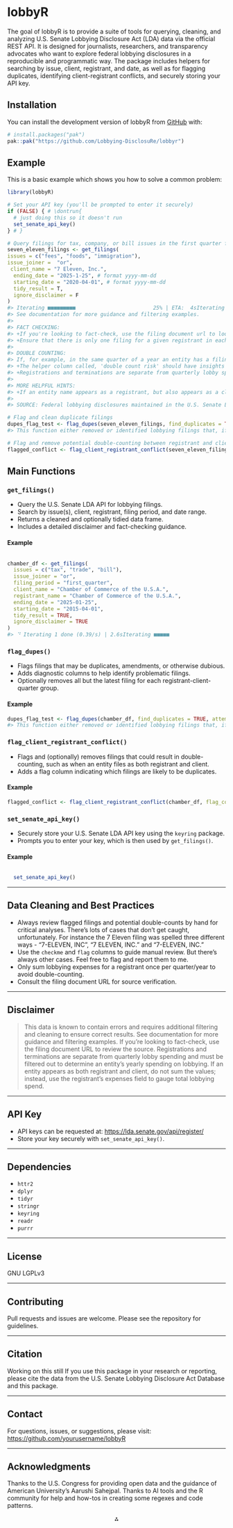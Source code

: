 
<!-- README.md is generated from README.Rmd. Please edit that file -->

# lobbyR

<!-- badges: start -->

<!-- badges: end -->

The goal of lobbyR is to provide a suite of tools for querying,
cleaning, and analyzing U.S. Senate Lobbying Disclosure Act (LDA) data
via the official REST API. It is designed for journalists, researchers,
and transparency advocates who want to explore federal lobbying
disclosures in a reproducible and programmatic way. The package includes
helpers for searching by issue, client, registrant, and date, as well as
for flagging duplicates, identifying client-registrant conflicts, and
securely storing your API key.

## Installation

You can install the development version of lobbyR from
[GitHub](https://github.com/Lobbying-DisclosuRe/lobbyr) with:

``` r
# install.packages("pak")
pak::pak("https://github.com/Lobbying-DisclosuRe/lobbyr")
```

## Example

This is a basic example which shows you how to solve a common problem:

``` r
library(lobbyR)

# Set your API key (you'll be prompted to enter it securely)
if (FALSE) { # \dontrun{
  # just doing this so it doesn't run
  set_senate_api_key()
} # }

# Query filings for tax, company, or bill issues in the first quarter for a specific client/registrant
seven_eleven_filings <- get_filings(
issues = c("fees", "foods", "immigration"),
issue_joiner =  "or",
 client_name = "7 Eleven, Inc.",
  ending_date = "2025-1-25", # format yyyy-mm-dd
  starting_date = "2020-04-01", # format yyyy-mm-dd
  tidy_result = T,
  ignore_disclaimer = F
)
#> Iterating ■■■■■■■■■                         25% | ETA:  4sIterating ■■■■■■■■■■■■■■■■                  50% | ETA:  2sIterating ■■■■■■■■■■■■■■■■■■■■■■■           75% | ETA:  1s                                                           DISCLAIMER: This data is known to contain errors and requires additional filtering and cleaning to ensure correct results.
#> See documentation for more guidance and filtering examples.
#> 
#> FACT CHECKING:
#> +If you're looking to fact-check, use the filing document url to look at the source of the information as it was filed.
#> +Ensure that there is only one filing for a given registrant in each filing_period for each year to avoid double counting the amount spent or earned on lobbying.
#> 
#> DOUBLE COUNTING:
#> If, for example, in the same quarter of a year an entity has a filing called '1st Quarter - Report', '1st Quarter - Termination' and '1st Quarter - Amendment', you must make sure to only count one of those (the latest is usually the most accurate) otherwise you risk double counting.
#> +The helper column called, 'double count risk' should have insights into some of these instances, but it's not perfect. So, double check.
#> +Registrations and terminations are separate from quarterly lobby spending and must be filtered out to determine an entity's yearly spending on lobbying.
#> 
#> MORE HELPFUL HINTS:
#> +If an entity name appears as a registrant, but also appears as a client. Do not sum the values. Instead, use the value in the registrant's expenses field to gauge the amount spent on lobbying by the registrant.
#> 
#> SOURCE: Federal lobbying disclosures maintained in the U.S. Senate Lobbying Disclosure Act Database and queried through the official Lobbying Disclosure REST API v1 - Read more here - https://lda.senate.gov/api/redoc/v1/

# Flag and clean duplicate filings
dupes_flag_test <- flag_dupes(seven_eleven_filings, find_duplicates = TRUE, attempt_cleaning = TRUE)
#> This function either removed or identified lobbying filings that, if left in, could lead to doublecounting of spending on lobbying. It is not perfect. Please see documentation on tips for fact-checking these by hand.

# Flag and remove potential double-counting between registrant and client
flagged_conflict <- flag_client_registrant_conflict(seven_eleven_filings, flag_conflict = TRUE, clean_doublecounts = TRUE)
```

## Main Functions

### `get_filings()`

- Query the U.S. Senate LDA API for lobbying filings.
- Search by issue(s), client, registrant, filing period, and date range.
- Returns a cleaned and optionally tidied data frame.
- Includes a detailed disclaimer and fact-checking guidance.

#### Example

``` r

chamber_df <- get_filings(
  issues = c("tax", "trade", "bill"),
  issue_joiner = "or",
  filing_period = "first_quarter",
  client_name = "Chamber of Commerce of the U.S.A.",
  registrant_name = "Chamber of Commerce of the U.S.A.",
  ending_date = "2025-01-25",
  starting_date = "2015-04-01",
  tidy_result = TRUE,
  ignore_disclaimer = TRUE
)
#> ⠙ Iterating 1 done (0.39/s) | 2.6sIterating ■■■■■                             14% | ETA: 17sIterating ■■■■■■■■■■                        29% | ETA: 13sIterating ■■■■■■■■■■■■■■                    43% | ETA: 10sIterating ■■■■■■■■■■■■■■■■■■                57% | ETA:  8sIterating ■■■■■■■■■■■■■■■■■■■■■■            71% | ETA:  5sIterating ■■■■■■■■■■■■■■■■■■■■■■■■■■■       86% | ETA:  2s                                                           Disclaimer is muted. But you should read it, and can do that by removing ignore_disclaimer = TRUE from DisclosuR call
```

### `flag_dupes()`

- Flags filings that may be duplicates, amendments, or otherwise
  dubious.
- Adds diagnostic columns to help identify problematic filings.
- Optionally removes all but the latest filing for each
  registrant-client-quarter group.

#### Example

``` r
dupes_flag_test <- flag_dupes(chamber_df, find_duplicates = TRUE, attempt_cleaning = TRUE)
#> This function either removed or identified lobbying filings that, if left in, could lead to doublecounting of spending on lobbying. It is not perfect. Please see documentation on tips for fact-checking these by hand.
```

### `flag_client_registrant_conflict()`

- Flags and (optionally) removes filings that could result in
  double-counting, such as when an entity files as both registrant and
  client.
- Adds a flag column indicating which filings are likely to be
  duplicates.

#### Example

``` r
flagged_conflict <- flag_client_registrant_conflict(chamber_df, flag_conflict = TRUE, clean_doublecounts = TRUE)
```

### `set_senate_api_key()`

- Securely store your U.S. Senate LDA API key using the `keyring`
  package.
- Prompts you to enter your key, which is then used by `get_filings()`.

#### Example

``` r

  set_senate_api_key()
```

------------------------------------------------------------------------

## Data Cleaning and Best Practices

- Always review flagged filings and potential double-counts by hand for
  critical analyses. There’s lots of cases that don’t get caught,
  unfortunately. For instance the 7 Eleven filing was spelled three
  different ways - “7-ELEVEN, INC”, “7 ELEVEN, INC.” and “7-ELEVEN,
  INC.”
- Use the `checkme` and `flag` columns to guide manual review. But
  there’s always other cases. Feel free to flag and report them to me.
- Only sum lobbying expenses for a registrant once per quarter/year to
  avoid double-counting.
- Consult the filing document URL for source verification.

------------------------------------------------------------------------

## Disclaimer

> This data is known to contain errors and requires additional filtering
> and cleaning to ensure correct results. See documentation for more
> guidance and filtering examples. If you’re looking to fact-check, use
> the filing document URL to review the source. Registrations and
> terminations are separate from quarterly lobby spending and must be
> filtered out to determine an entity’s yearly spending on lobbying. If
> an entity appears as both registrant and client, do not sum the
> values; instead, use the registrant’s expenses field to gauge total
> lobbying spend.

------------------------------------------------------------------------

## API Key

- API keys can be requested at: <https://lda.senate.gov/api/register/>
- Store your key securely with `set_senate_api_key()`.

------------------------------------------------------------------------

## Dependencies

- `httr2`
- `dplyr`
- `tidyr`
- `stringr`
- `keyring`
- `readr`
- `purrr`

------------------------------------------------------------------------

## License

GNU LGPLv3

------------------------------------------------------------------------

## Contributing

Pull requests and issues are welcome. Please see the repository for
guidelines.

------------------------------------------------------------------------

## Citation

Working on this still If you use this package in your research or
reporting, please cite the data from the U.S. Senate Lobbying Disclosure
Act Database and this package.

------------------------------------------------------------------------

## Contact

For questions, issues, or suggestions, please visit:
<https://github.com/yourusername/lobbyR>

------------------------------------------------------------------------

## Acknowledgments

Thanks to the U.S. Congress for providing open data and the guidance of
American University’s Aarushi Sahejpal. Thanks to AI tools and the R
community for help and how-tos in creating some regexes and code
patterns.

<div style="text-align: center">

⁂

</div>
